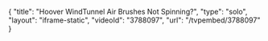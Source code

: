 {
    "title": "Hoover WindTunnel Air Brushes Not Spinning?",
    "type": "solo",
    "layout": "iframe-static",
    "videoId": "3788097",
    "url": "\/tvpembed\/3788097"
}